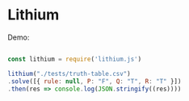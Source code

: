 # Lithium

Demo: 

```javascript

const lithium = require('lithium.js')

lithium("./tests/truth-table.csv")
.solve([{ rule: null, P: "F", Q: "T", R: "T" }])
.then(res => console.log(JSON.stringify((res))))
```
